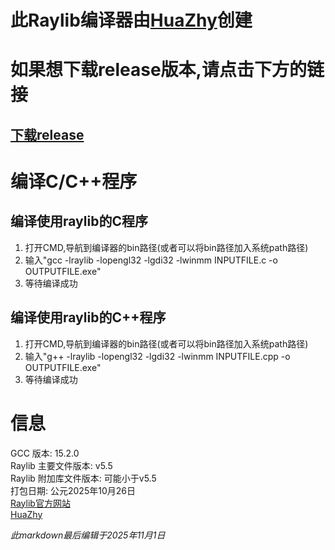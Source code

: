 # 此Raylib编译器由[HuaZhy](https://github.com/zhanghongyi16)创建

# 如果想下载release版本,请点击下方的链接
## [下载release](https://github.com/zhanghongyi16/mingw-raylib/releases)

# 编译C/C++程序

## 编译使用raylib的C程序
1. 打开CMD,导航到编译器的bin路径(或者可以将bin路径加入系统path路径)
2. 输入"gcc -lraylib -lopengl32 -lgdi32 -lwinmm INPUTFILE.c -o OUTPUTFILE.exe"
3. 等待编译成功

## 编译使用raylib的C++程序
1. 打开CMD,导航到编译器的bin路径(或者可以将bin路径加入系统path路径)
2. 输入"g++ -lraylib -lopengl32 -lgdi32 -lwinmm INPUTFILE.cpp -o OUTPUTFILE.exe"
3. 等待编译成功

# 信息
GCC 版本: 15.2.0  
Raylib 主要文件版本: v5.5  
Raylib 附加库文件版本: 可能小于v5.5  
打包日期: 公元2025年10月26日  
[Raylib官方网站](https://www.raylib.com/index.html)  
[HuaZhy](https://github.com/zhanghongyi16)

*此markdown最后编辑于2025年11月1日*
